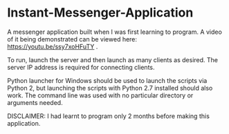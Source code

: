 # Instant-Messenger-Application
A messenger application built when I was first learning to program. A video of it being demonstrated can be viewed here: https://youtu.be/ssy7xoHFuTY . 

To run, launch the server and then launch as many clients as desired. The server IP address is required for connecting clients. 

Python launcher for Windows should be used to launch the scripts via Python 2, but launching the scripts with Python 2.7 installed should also work. The command line was used with no particular directory or arguments needed.

DISCLAIMER: I had learnt to program only 2 months before making this application.
